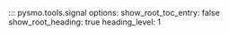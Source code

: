 ::: pysmo.tools.signal
    options:
      show_root_toc_entry: false
      show_root_heading: true
      heading_level: 1
